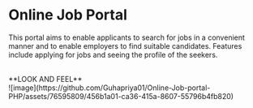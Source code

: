 # Online Job Portal

This portal aims to enable applicants to search for jobs in a convenient manner and to enable employers to find suitable candidates. Features include applying for jobs and seeing the profile of the seekers. 

<br>
**LOOK AND FEEL**
<br>
![image](https://github.com/Guhapriya01/Online-Job-portal-PHP/assets/76595809/456b1a01-ca36-415a-8607-55796b4fb820)
